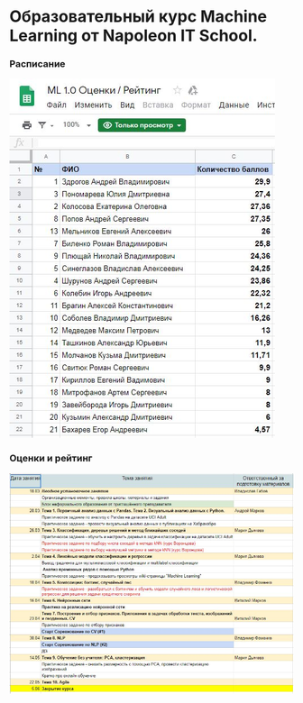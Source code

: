 # Образовательный курс Machine Learning от Napoleon IT School. 
### Расписание 
![Расписание](https://github.com/HattoryChan/Machine-learning-course/blob/master/rating.JPG)
### Оценки и рейтинг
![Рейтинг](https://github.com/HattoryChan/Machine-learning-course/blob/master/schedule.JPG)
